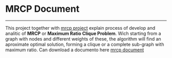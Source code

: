 # MRCP Document
---
This project together with [mrcp project](https://github.com/JoseMiguel92/mrcp-project) explain process of develop and analitic of **MRCP** or **Maximum Ratio Clique Problem**. Wich starting from a graph with nodes and different weights of these, the algorithm will find an aproximate optimal solution, forming a clique or a complete sub-graph with maximum ratio.
Can download a documento here [mrcp document](https://github.com/JoseMiguel92/mrcp-document/raw/master/main.pdf)
